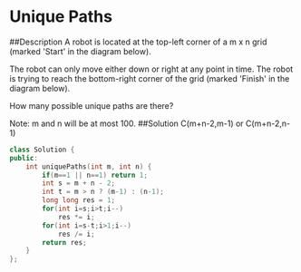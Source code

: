 Unique Paths
======

##Description
A robot is located at the top-left corner of a m x n grid (marked 'Start' in the diagram below).

The robot can only move either down or right at any point in time. The robot is trying to reach the bottom-right corner of the grid (marked 'Finish' in the diagram below).

How many possible unique paths are there?

Note: m and n will be at most 100.
##Solution
C(m+n-2,m-1) or C(m+n-2,n-1)

```cpp
class Solution {
public:
    int uniquePaths(int m, int n) {
        if(m==1 || n==1) return 1;
        int s = m + n - 2;
        int t = m > n ? (m-1) : (n-1);
        long long res = 1;
        for(int i=s;i>t;i--)
            res *= i;
        for(int i=s-t;i>1;i--)
            res /= i;
        return res;
    }
};
```

